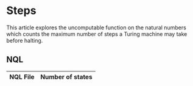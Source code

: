 # Steps

This article explores the uncomputable function on the natural numbers which
counts the maximum number of steps a Turing machine may take before halting.

## NQL

NQL File | Number of states
---|---
